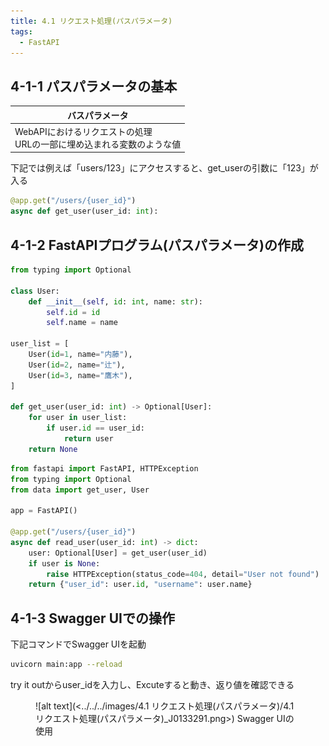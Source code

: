 ```yaml
---
title: 4.1 リクエスト処理(パスパラメータ)
tags:
  - FastAPI
---
```


## 4-1-1 パスパラメータの基本

|バスパラメータ|
|---|
|WebAPIにおけるリクエストの処理<br>URLの一部に埋め込まれる変数のような値|

下記では例えば「users/123」にアクセスすると、get_userの引数に「123」が入る

```python title="パスパラメータの使用例"
@app.get("/users/{user_id}")
async def get_user(user_id: int):
```

## 4-1-2 FastAPIプログラム(パスパラメータ)の作成

```python title="data.py　ユーザー情報を定義して、user_idに一致するユーザー情報を返す"
from typing import Optional

class User:
    def __init__(self, id: int, name: str):
        self.id = id
        self.name = name

user_list = [
    User(id=1, name="内藤"),
    User(id=2, name="辻"),
    User(id=3, name="鷹木"),
]

def get_user(user_id: int) -> Optional[User]:
    for user in user_list:
        if user.id == user_id:
            return user
    return None
```

```python title="main.py　入力idに対し、data.pyのget_userを使用し、一致しているのであればidとnameを返すAPI"
from fastapi import FastAPI, HTTPException
from typing import Optional
from data import get_user, User

app = FastAPI()

@app.get("/users/{user_id}")
async def read_user(user_id: int) -> dict:
    user: Optional[User] = get_user(user_id)
    if user is None:
        raise HTTPException(status_code=404, detail="User not found")
    return {"user_id": user.id, "username": user.name}
```

## 4-1-3 Swagger UIでの操作

下記コマンドでSwagger UIを起動

```bash 
uvicorn main:app --reload
```

try it outからuser_idを入力し、Excuteすると動き、返り値を確認できる

<figure markdown="span">
  ![alt text](<../../../images/4.1 リクエスト処理(パスパラメータ)/4.1 リクエスト処理(パスパラメータ)_J0133291.png>)
  <figconfig>Swagger UIの使用</figconfig>
</figure>
